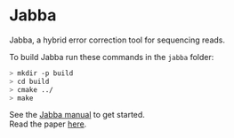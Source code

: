 Jabba
=====

Jabba, a hybrid error correction tool for sequencing reads.

To build Jabba run these commands in the `jabba` folder:

```bash
> mkdir -p build
> cd build
> cmake ../
> make
```


See the [Jabba manual](https://github.com/biointec/jabba/wiki) to get started.  
Read the paper [here](http://almob.biomedcentral.com/articles/10.1186/s13015-016-0075-7).

